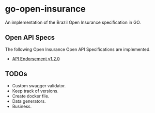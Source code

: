 # go-open-insurance
An implementation of the Brazil Open Insurance specification in GO.

## Open API Specs
The following Open Insurance Open API Specifications are implemented.

* [API Endorsement v1.2.0](https://raw.githubusercontent.com/br-openinsurance/areadesenvolvedor/2f76347b669236ab39c184b68d6e154148f69685/documentation/source/files/swagger/endorsement.yaml)


## TODOs
* Custom swagger validator.
* Keep track of versions.
* Create docker file.
* Data generators.
* Business.